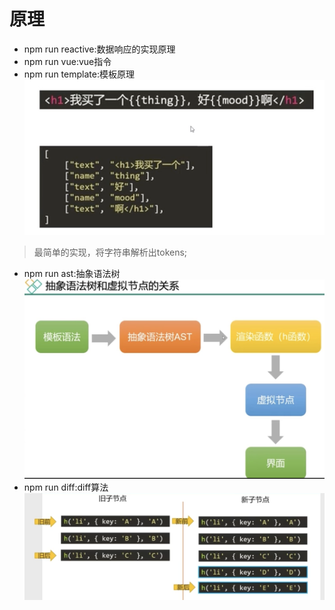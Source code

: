 # 原理

- npm run reactive:数据响应的实现原理
- npm run vue:vue指令
- npm run template:模板原理
![img](./img/mustache.png)
> 最简单的实现，将字符串解析出tokens;
- npm run ast:抽象语法树
![img](./img/ast.jpg)
- npm run diff:diff算法
![img](./img/diff.png)

 
